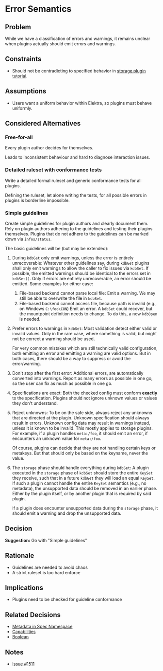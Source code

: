 # Error Semantics

## Problem

While we have a classification of errors and warnings, it remains unclear when plugins actually should emit errors and warnings.

## Constraints

- Should not be contradicting to specified behavior in [storage plugin tutorial](/doc/tutorials/storage-plugins.md).

## Assumptions

- Users want a uniform behavior within Elektra, so plugins must behave uniformly.

## Considered Alternatives

### Free-for-all

Every plugin author decides for themselves.

Leads to inconsistent behaviour and hard to diagnose interaction issues.

### Detailed ruleset with conformance tests

Write a detailed formal ruleset and generic conformance tests for all plugins.

Defining the ruleset, let alone writing the tests, for all possible errors in plugins is borderline impossible.

### Simple guidelines

Create simple guidelines for plugin authors and clearly document them.
Rely on plugin authors adhering to the guidelines and testing their plugins themselves.
Plugins that do not adhere to the guidelines can be marked down via `infos/status`.

The basic guidelines will be (but may be extended):

1. During `kdbGet` only emit warnings, unless the error is entirely unrecoverable:
   Whatever other guidelines say, during `kdbGet` plugins shall only emit warnings to allow the caller to fix issues via `kdbSet`.
   If possible, the emitted warnings should be identical to the errors set in `kdbSet()`.
   Only if errors are entirely unrecoverable, an error should be emitted.
   Some examples for either case:

   1. File-based backend cannot parse local file:
      Emit a warning.
      We may still be able to overwrite the file in `kdbSet`.
   2. File-based backend cannot access file, because path is invalid (e.g., on Windows `C:\foo\CON`)
      Emit an error.
      A `kdbSet` could recover, but the mountpoint definition needs to change.
      To do this, a new `kdbOpen` is needed.

2. Prefer errors to warnings in `kdbSet`:
   Most validation detect either valid or invalid values.
   Only in the rare case, where something is valid, but might not be correct a warning should be used.

   For very common mistakes which are still technically valid configuration, both emitting an error and emitting a warning are valid options.
   But in both cases, there should be a way to suppress or avoid the error/warning.

3. Don't stop after the first error:
   Additional errors, are automatically converted into warnings.
   Report as many errors as possible in one go, so the user can fix as much as possible in one go.

4. Specifications are exact:
   Both the checked config must conform **exactly** to the specification.
   Plugins should not ignore unknown values or values they don't understand.

5. Reject unknowns:
   To be on the safe side, always reject any unknowns that are directed at the plugin.
   Unknown specification should always result in errors.
   Unknown config data may result in warnings instead, unless it is known to be invalid.
   This mostly applies to storage plugins.
   For example, if a plugin handles `meta:/foo`, it should emit an error, if encounters an unknown value for `meta:/foo`.

   Of course, plugins can decide that they are not handling certain keys or metakeys.
   But that should only be based on the keyname, never the value.

6. The `storage` phase should handle everything during `kdbSet`:
   A plugin executed in the `storage` phase of `kdbSet` should store the entire `KeySet` they receive, such that in a future `kdbGet` they will load an equal `KeySet`.
   If such a plugin cannot handle the entire `KeySet` semantics (e.g., no metadata), the unsupported data should be removed in an earlier phase.
   Either by the plugin itself, or by another plugin that is required by said plugin.

   If a plugin does encounter unsupported data during the `storage` phase, it should emit a warning and drop the unsupported data.

## Decision

**Suggestion:** Go with "Simple guidelines"

## Rationale

- Guidelines are needed to avoid chaos
- A strict ruleset is too hard enforce

## Implications

- Plugins need to be checked for guideline conformance

## Related Decisions

- [Metadata in Spec Namespace](spec_metadata.md)
- [Capabilities](../3_decided/capabilities.md)
- [Boolean](../4_partially_implemented/boolean.md)

## Notes

- [Issue #1511](https://issues.libelektra.org/1511)
